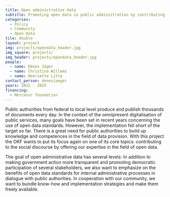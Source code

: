 ```yaml
---
title: Open administrative data
subtitle: Promoting open data in public administration by contributing with our civil society expertise
categories:
  - Policy
  - Community
  - Open Data
tile: double 
layout: project
img: projects/opendata_header.jpg
img_square: projects/
img_header: projects/opendata_header.jpg
people:
  - name: Dénes Jäger
  - name: Christina Willems
  - name: Henriette Litta
contact_person: denesjaeger
years: 2022 - 2025
financing:
  - Mercator foundation
---
```

Public authorities from federal to local level produce and publish thousands of documents every day. In the context of the omnipresent digitalisation of public services, many goals have been set in recent years concerning the use of open data standards. However, the implementation fell short of the target so far. There is a great need for public authorities to build up knowledge and competences in the field of data provision. With this project the OKF wants to put its focus again on one of its core topics: contributing to the social discourse by offering our expertise in the field of open data.

The goal of open administrative data has several levels: In addition to making government action more transparent and promoting democratic participation of several stakeholders, we also want to emphasize on the benefits of open data standards for internal administrative processes in dialogue with public authorities. In cooperation with our community, we want to bundle know-how and implementation strategies and make them freely available.         
